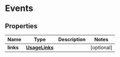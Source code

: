 
# Events

## Properties
Name | Type | Description | Notes
------------ | ------------- | ------------- | -------------
**links** | [**UsageLinks**](UsageLinks.md) |  |  [optional]



